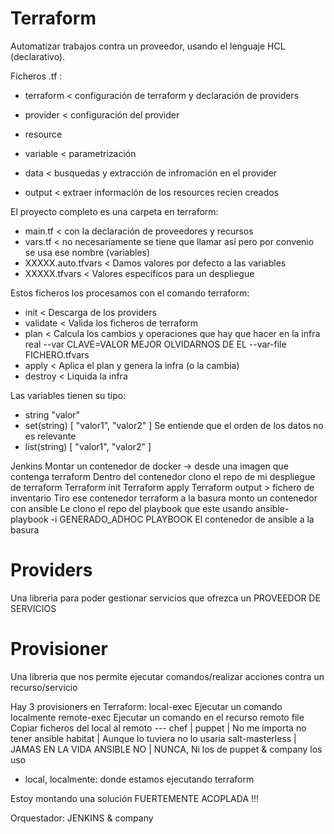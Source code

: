# Terraform

Automatizar trabajos contra un proveedor, usando el lenguaje HCL (declarativo).

Ficheros .tf :
- terraform < configuración de terraform y declaración de providers
- provider  < configuración del provider
- resource  
- variable  < parametrización

- data      < busquedas y extracción de infromación en el provider
- output    < extraer información de los resources recien creados

El proyecto completo es una carpeta en terraform:
- main.tf < con la declaración de proveedores y recursos
- vars.tf < no necesariamente se tiene que llamar así pero por convenio se usa ese nombre (variables)
- XXXXX.auto.tfvars < Damos valores por defecto a las variables
- XXXXX.tfvars      < Valores específicos para un despliegue

Estos ficheros los procesamos con el comando terraform:
- init      < Descarga de los providers
- validate  < Valida los ficheros de terraform
- plan      < Calcula los cambios y operaciones que hay que hacer en la infra real
    --var CLAVE=VALOR           MEJOR OLVIDARNOS DE EL 
    --var-file FICHERO.tfvars
- apply     < Aplica el plan y genera la infra (o la cambia)
- destroy   < Liquida la infra
 
Las variables tienen su tipo:
- string                "valor"
- set(string)           [ "valor1", "valor2" ]          Se entiende que el orden de los datos no es relevante
- list(string)          [ "valor1", "valor2" ]


Jenkins
    Montar un contenedor de docker -> desde una imagen que contenga terraform
    Dentro del contenedor clono el repo de mi despliegue de terraform
    Terraform init
    Terraform apply 
    Terraform output > fichero de inventario
    Tiro ese contenedor terraform a la basura
    monto un contenedor con ansible
    Le clono el repo del playbook que este usando
    ansible-playbook -i GENERADO_ADHOC PLAYBOOK
    El contenedor de ansible a la basura



# Providers

Una libreria para poder gestionar servicios que ofrezca un PROVEEDOR DE SERVICIOS

# Provisioner

Una libreria que nos permite ejecutar comandos/realizar acciones contra un recurso/servicio

Hay 3 provisioners en Terraform:
    local-exec      Ejecutar un comando localmente
    remote-exec     Ejecutar un comando en el recurso remoto
    file            Copiar ficheros del local al remoto
    ---
    chef                |
    puppet              |   No me importa no tener ansible
    habitat             |   Aunque lo tuviera no lo usaria
    salt-masterless     |   JAMAS EN LA VIDA
    ANSIBLE NO          |   NUNCA, Ni los de puppet & company los uso
    
* local, localmente: donde estamos ejecutando terraform

Estoy montando una solución FUERTEMENTE ACOPLADA !!!

Orquestador: JENKINS & company

